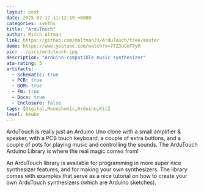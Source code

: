 ```yaml
---
layout: post
date: 2025-02-17 11:12:19 +0000
categories: synths
title: "ArduTouch"
author: Mitch Altman
link: https://github.com/maltman23/ArduTouch/tree/master
demo: https://www.youtube.com/watch?v=77Z3uCmT7yM
pic: ../pics/ardutouch.jpg
description: "Arduino-compatible music synthesizer"
ata-rating: 5
artifacts:
  - Schematic: true
  - PCB: true
  - BOM: true
  - FW: true
  - Docs: true
  - Enclosure: false
tags: [Digital,Monophonic,Arduino,Kit]
level: Newbe
---
```


ArduTouch is really just an Arduino Uno clone with a small amplifier & speaker, with a PCB touch keyboard, a couple of extra buttons, and a couple of pots for playing music and controlling the sounds. The ArduTouch Arduino Library is where the real magic comes from!

An ArduTouch library is available for programming in more super nice synthesizer features, and for making your own synthesizers. The library comes with examples that serve as a nice tutorial on how to create your own ArduTouch synthesizers (which are Arduino sketches).
